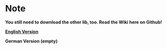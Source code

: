 # Note

**You still need to download the other lib, too. Read the Wiki here on Github!**

**[English Version](https://github.com/TheAmadeus25/LaColorduino/wiki/Library-Manager)**

**German Version (empty)**
